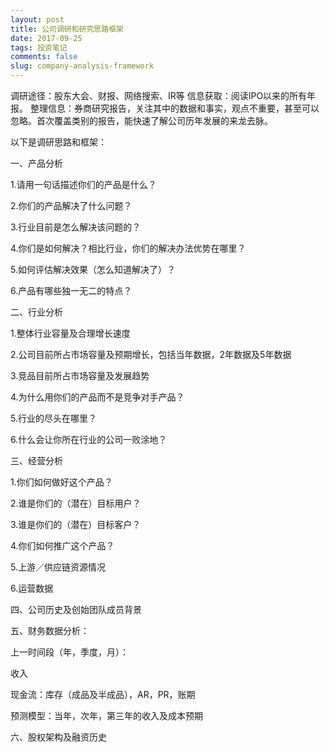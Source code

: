 ```yaml
---
layout: post
title: 公司调研和研究思路框架
date: 2017-09-25
tags: 投资笔记
comments: false
slug: company-analysis-framework
---
```


调研途径：股东大会、财报、网络搜索、IR等
信息获取：阅读IPO以来的所有年报。
整理信息：券商研究报告，关注其中的数据和事实，观点不重要，甚至可以忽略。首次覆盖类别的报告，能快速了解公司历年发展的来龙去脉。

以下是调研思路和框架：

一、产品分析

1.请用一句话描述你们的产品是什么？

2.你们的产品解决了什么问题？

3.行业目前是怎么解决该问题的？

4.你们是如何解决？相比行业，你们的解决办法优势在哪里？

5.如何评估解决效果（怎么知道解决了）？

6.产品有哪些独一无二的特点？

二、行业分析

1.整体行业容量及合理增长速度

2.公司目前所占市场容量及预期增长，包括当年数据，2年数据及5年数据

3.竞品目前所占市场容量及发展趋势

4.为什么用你们的产品而不是竞争对手产品？

5.行业的尽头在哪里？

6.什么会让你所在行业的公司一败涂地？

三、经营分析

1.你们如何做好这个产品？

2.谁是你们的（潜在）目标用户？

3.谁是你们的（潜在）目标客户？

4.你们如何推广这个产品？

5.上游／供应链资源情况

6.运营数据

四、公司历史及创始团队成员背景

五、财务数据分析：

上一时间段（年，季度，月）：

收入

现金流：库存（成品及半成品），AR，PR，账期

预测模型：当年，次年，第三年的收入及成本预期

六、股权架构及融资历史